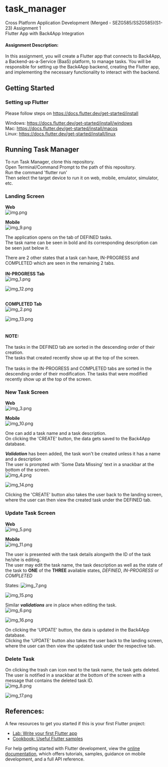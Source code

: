# task_manager

Cross Platform Application Development (Merged - SEZG585/SSZG585)(S1-23)
Assignment 1 <br />
Flutter App with Back4App Integration

#### Assignment Description:
In this assignment, you will create a Flutter app that connects to Back4App, a Backend-as-a-Service (BaaS) platform, to manage tasks. You will be responsible for setting up the Back4App backend, creating the Flutter app, and implementing the necessary functionality to interact with the backend.

## Getting Started

### Setting up Flutter
Please follow steps on
https://docs.flutter.dev/get-started/install

Windows: https://docs.flutter.dev/get-started/install/windows <br />
Mac: https://docs.flutter.dev/get-started/install/macos <br />
Linux: https://docs.flutter.dev/get-started/install/linux <br />

## Running Task Manager
To run Task Manager, clone this repository.<br />
Open Terminal/Command Prompt to the path of this repository. <br />
Run the command 'flutter run' <br />
Then select the target device to run it on web, mobile, emulator, simulator, etc.

### Landing Screen
**Web** <br />
![img.png](img.png)

**Mobile** <br />
![img_9.png](img_9.png)

The application opens on the tab of DEFINED tasks. <br />
The task name can be seen in bold and its corresponding description can be seen just below it.

There are 2 other states that a task can have, IN-PROGRESS and COMPLETED which are seen in the remaining 2 tabs.
<br />
<br /> <strong> IN-PROGRESS Tab </strong> <br />
![img_1.png](img_1.png)

![img_12.png](img_12.png)

<br /> <strong> COMPLETED Tab </strong> <br />
![img_2.png](img_2.png)

![img_13.png](img_13.png)
<br />
<br />

#### NOTE:

The tasks in the DEFINED tab are sorted in the descending order of their creation. <br />
The tasks that created recently show up at the top of the screen.
<br />
<br />
The tasks in the IN-PROGRESS and COMPLETED tabs are sorted in the descending order of their modification.
The tasks that were modified recently show up at the top of the screen.<br />

### New Task Screen
**Web** <br />
![img_3.png](img_3.png)

**Mobile** <br />
![img_10.png](img_10.png)

One can add a task name and a task description. <br />
On clicking the 'CREATE' button, the data gets saved to the Back4App database. <br />

**_Validation_** has been added, the task won't be created unless it has a name and a description <br />
The user is prompted with 'Some Data Missing' text in a snackbar at the bottom of the screen. <br />
![img_4.png](img_4.png)

![img_14.png](img_14.png)

Clicking the 'CREATE' button also takes the user back to the landing screen, where the user can then view the created task under the DEFINED tab. <br />

### Update Task Screen
**Web** <br />
![img_5.png](img_5.png)

**Mobile** <br />
![img_11.png](img_11.png)

The user is presented with the task details alongwith the ID of the task he/she is editing. <br />
The user may edit the task name, the task description as well as the state of the task to **ONE** of the **THREE** available states, _DEFINED_, _IN-PROGRESS_ or _COMPLETED_ <br />

States:
![img_7.png](img_7.png)

![img_15.png](img_15.png)

Similar **_validations_** are in place when editing the task.<br />
![img_6.png](img_6.png)

![img_16.png](img_16.png)

On clicking the 'UPDATE' button, the data is updated in the Back4App database. <br />
Clicking the 'UPDATE' button also takes the user back to the landing screen, where the user can then view the updated task under the respective tab. <br />

### Delete Task
On clicking the trash can icon next to the task name, the task gets deleted.<br />
The user is notified in a snackbar at the bottom of the screen with a message that contains the deleted task ID. <br />
![img_8.png](img_8.png)

![img_17.png](img_17.png)

## References:
A few resources to get you started if this is your first Flutter project:

- [Lab: Write your first Flutter app](https://docs.flutter.dev/get-started/codelab)
- [Cookbook: Useful Flutter samples](https://docs.flutter.dev/cookbook)

For help getting started with Flutter development, view the
[online documentation](https://docs.flutter.dev/), which offers tutorials,
samples, guidance on mobile development, and a full API reference.
